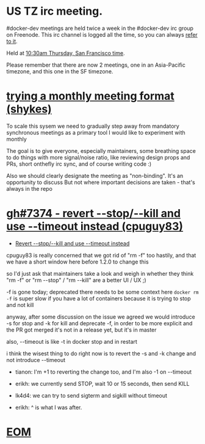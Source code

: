
# US TZ irc meeting.

#docker-dev meetings are held twice a week in the #docker-dev irc group on Freenode.
This irc channel is logged all the time, so you can always [refer to it](https://botbot.me/freenode/docker-dev/).

Held at [10:30am Thursday, San Francisco time](https://botbot.me/freenode/docker-dev/msg/19323770/).

Please remember that there are now 2 meetings, one in an Asia-Pacific timezone, and this one in the SF timezone.

# [trying a monthly meeting format (shykes)](https://botbot.me/freenode/docker-dev/msg/19323797/)

To scale this sysem we need to gradually step away from mandatory synchronous meetings as a primary tool
I would like to experiment with monthly

The goal is to give everyone, especially maintainers, some breathing space to do things with more signal/noise ratio, like reviewing design props and PRs, short onthefly irc sync, and of course writing code :)

Also we should clearly designate the meeting as "non-binding". It's an opportunity to discuss
But not where important decisions are taken - that's always in the repo

# [gh#7374 - revert --stop/--kill and use --timeout instead (cpuguy83)](https://botbot.me/freenode/docker-dev/msg/19325062/)

- [Revert --stop/--kill and use --timeout instead](https://github.com/docker/docker/pull/7374)

cpuguy83 is really concerned that we got rid of "rm -f" too hastily, and that we have a short window here before 1.2.0 to change this

so I'd just ask that maintainers take a look and weigh in whether they think "rm -f" or "rm --stop" / "rm --kill" are a better UI / UX ;)

-f is gone today; deprecated
there needs to be some context here
`docker rm -f` is super slow if you have a lot of containers
because it is trying to stop and not kill

anyway, after some discussion on the issue
we agreed we would introduce -s for stop and -k for kill and deprecate -f, in order to be more explicit
and the PR got merged
it's not in a release yet, but it's in master

also, --timeout is like -t in docker stop
and in restart

i think the wisest thing to do right now is to revert the -s and -k change
and not introduce --timeout
- tianon: I'm +1 to reverting the change too, and I'm also -1 on --timeout

- erikh: we currently send STOP, wait 10 or 15 seconds, then send KILL
- lk4d4: we can try to send sigterm and sigkill without timeout
- erikh: ^ is what I was after.

# [EOM](https://botbot.me/freenode/docker-dev/msg/19326358/)

